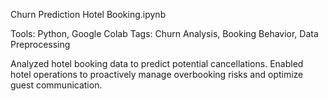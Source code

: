 Churn Prediction Hotel Booking.ipynb

Tools: Python, Google Colab
Tags: Churn Analysis, Booking Behavior, Data Preprocessing

Analyzed hotel booking data to predict potential cancellations. Enabled hotel operations to proactively manage overbooking risks and optimize guest communication.
